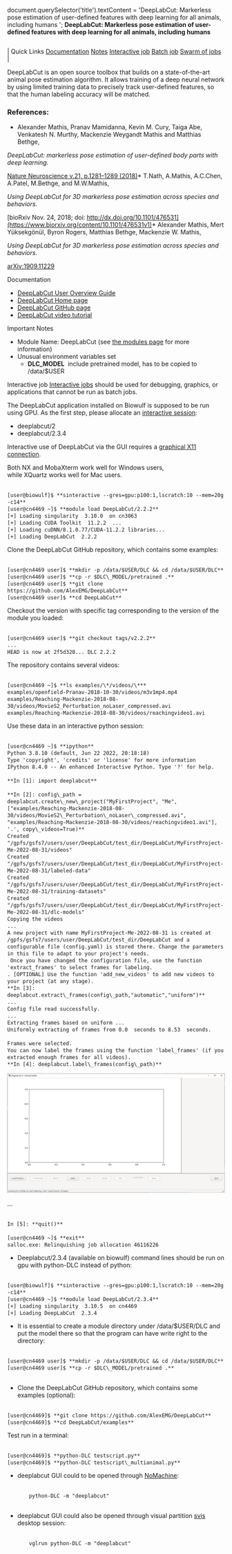 

document.querySelector('title').textContent = 'DeepLabCut: Markerless pose estimation of user-defined features with deep learning for all animals, including humans ';
**DeepLabCut: Markerless pose estimation of user-defined features with deep learning for all animals, including humans** 


|  |
| --- |
| 
Quick Links
[Documentation](#doc)
[Notes](#notes)
[Interactive job](#int) 
[Batch job](#sbatch) 
[Swarm of jobs](#swarm) 
 |



DeepLabCut is an open source toolbox
that builds on a state-of-the-art animal pose estimation algorithm.
It allows training of a deep neural network by using limited training data 
to precisely track user-defined features, so that the human labeling accuracy will be matched.



### References:


* Alexander Mathis, Pranav Mamidanna, Kevin M. Cury, Taiga Abe, Venkatesh N. Murthy,
Mackenzie Weygandt Mathis and Matthias Bethge,   

*DeepLabCut: markerless pose estimation of user-defined body parts with deep learning.*   

[Nature Neuroscience v.21, p.1281–1289 (2018)](https://www.nature.com/articles/s41593-018-0209-y)* T.Nath, A.Mathis, A.C.Chen, A.Patel, M.Bethge, and M.W.Mathis,   

*Using DeepLabCut for 3D markerless pose estimation across species and behaviors.*   

[bioRxiv Nov. 24, 2018; doi: http://dx.doi.org/10.1101/476531](https://www.biorxiv.org/content/10.1101/476531v1)* Alexander Mathis, Mert Yüksekgönül, Byron Rogers, Matthias Bethge, Mackenzie W. Mathis,   

*Using DeepLabCut for 3D markerless pose estimation across species and behaviors.*   

[arXiv:1909.11229](https://arxiv.org/abs/1909.11229)


Documentation
* [DeepLabCut User Overview Guide](https://github.com/DeepLabCut/DeepLabCut/blob/master/docs/UseOverviewGuide.md)
* [DeepLabCut Home page](https://pypi.org/project/deeplabcut/)
* [DeepLabCut GitHub page](https://github.com/AlexEMG/DeepLabCut)
* [DeepLabCut video tutorial](https://www.youtube.com/watch?v=7xwOhUcIGio)


Important Notes
* Module Name: DeepLabCut (see [the modules page](https://hpc.nih.gov/apps/modules.html) for more information)
* Unusual environment variables set
	+ **DLC\_MODEL**  include pretrained model, has to be copied to /data/$USER



Interactive job
[Interactive jobs](/docs/userguide.html#int) should be used for debugging, graphics, or applications that cannot be run as batch jobs.
  

The DeepLabCut application installed on Biowulf is supposed to be run using GPU. 
As the first step, please allocate an [interactive session](/docs/userguide.html#int):



* deeplabcut/2
* deeplabcut/2.3.4






Interactive use of DeepLabCut via the GUI requires a 
[graphical X11 connection](https://hpc.nih.gov/docs/connect.html).   

Both NX and MobaXterm work well for Windows users,   
 while XQuartz works well for Mac users.



```

[user@biowulf]$ **sinteractive --gres=gpu:p100:1,lscratch:10 --mem=20g -c14**
[user@cn4469 ~]$ **module load DeepLabCut/2.2.2** 
[+] Loading singularity  3.10.0  on cn3063
[+] Loading CUDA Toolkit  11.2.2  ...
[+] Loading cuDNN/8.1.0.77/CUDA-11.2.2 libraries...
[+] Loading DeepLabCut  2.2.2

```

Clone the DeepLabCut GitHub repository, which contains some examples:

```

[user@cn4469 user]$ **mkdir -p /data/$USER/DLC && cd /data/$USER/DLC**
[user@cn4469 user]$ **cp -r $DLC\_MODEL/pretrained .**
[user@cn4469 user]$ **git clone https://github.com/AlexEMG/DeepLabCut**
[user@cn4469 user]$ **cd DeepLabCut**

```

Checkout the version with specific tag corresponding to the version of the module you loaded: 

```

[user@cn4469 user]$ **git checkout tags/v2.2.2**
...
HEAD is now at 2f5d328... DLC 2.2.2 

```

The repository contains several videos:

```

[user@cn4469 ~]$ **ls examples/\*/videos/\*** 
examples/openfield-Pranav-2018-10-30/videos/m3v1mp4.mp4
examples/Reaching-Mackenzie-2018-08-30/videos/MovieS2_Perturbation_noLaser_compressed.avi
examples/Reaching-Mackenzie-2018-08-30/videos/reachingvideo1.avi

```

Use these data in an interactive python session:

```

[user@cn4469 ~]$ **ipython**
Python 3.8.10 (default, Jun 22 2022, 20:18:18)
Type 'copyright', 'credits' or 'license' for more information
IPython 8.4.0 -- An enhanced Interactive Python. Type '?' for help.

**In [1]: import deeplabcut**

**In [2]: config\_path = deeplabcut.create\_new\_project("MyFirstProject", "Me", ["examples/Reaching-Mackenzie-2018-08-30/videos/MovieS2\_Perturbation\_noLaser\_compressed.avi", "examples/Reaching-Mackenzie-2018-08-30/videos/reachingvideo1.avi"], '.', copy\_videos=True)**
Created "/gpfs/gsfs7/users/user/DeepLabCut/test_dir/DeepLabCut/MyFirstProject-Me-2022-08-31/videos"
Created "/gpfs/gsfs7/users/user/DeepLabCut/test_dir/DeepLabCut/MyFirstProject-Me-2022-08-31/labeled-data"
Created "/gpfs/gsfs7/users/user/DeepLabCut/test_dir/DeepLabCut/MyFirstProject-Me-2022-08-31/training-datasets"
Created "/gpfs/gsfs7/users/user/DeepLabCut/test_dir/DeepLabCut/MyFirstProject-Me-2022-08-31/dlc-models"
Copying the videos
...
A new project with name MyFirstProject-Me-2022-08-31 is created at /gpfs/gsfs7/users/user/DeepLabCut/test_dir/DeepLabCut and a configurable file (config.yaml) is stored there. Change the parameters in this file to adapt to your project's needs.
 Once you have changed the configuration file, use the function 'extract_frames' to select frames for labeling.
. [OPTIONAL] Use the function 'add_new_videos' to add new videos to your project (at any stage).
**In [3]: deeplabcut.extract\_frames(config\_path,"automatic","uniform")**
...
Config file read successfully.
...
Extracting frames based on uniform ...
Uniformly extracting of frames from 0.0  seconds to 8.53  seconds.

Frames were selected.
You can now label the frames using the function 'label_frames' (if you extracted enough frames for all videos).
**In [4]: deeplabcut.label\_frames(config\_path)** 

```

![](deeplabcut/Labeling_toolbox.png)
  
  
...

```

In [5]: **quit()** 

[user@cn4469 ~]$ **exit**
salloc.exe: Relinquishing job allocation 46116226

```






- Deeplabcut/2.3.4 (available on biowulf) command lines should be run on gpu with python-DLC instead of python:

```

[user@biowulf]$ **sinteractive --gres=gpu:p100:1,lscratch:10 --mem=20g -c14**
[user@cn4469 ~]$ **module load DeepLabCut/2.3.4** 
[+] Loading singularity  3.10.5  on cn4469
[+] Loading DeepLabCut  2.3.4

```
- It is essential to create a module directory under /data/$USER/DLC and put the model there so that the program can have write right to the directory:

```

[user@cn4469 user]$ **mkdir -p /data/$USER/DLC && cd /data/$USER/DLC**
[user@cn4469 user]$ **cp -r $DLC\_MODEL/pretrained .**


```
- Clone the DeepLabCut GitHub repository, which contains some examples (optional):

```

[user@cn4469]$ **git clone https://github.com/AlexEMG/DeepLabCut**
[user@cn4469]$ **cd DeepLabCut/examples**

```

Test run in a terminal:

```

[user@cn4469]$ **python-DLC testscript.py**
[user@cn4469]$ **python-DLC testscript\_multianimal.py**

```

- deeplabcut GUI could to be opened through [NoMachine](https://hpc.nih.gov/docs/nx.html): 
 
```

       python-DLC -m "deeplabcut"
       
```
- deeplabcut GUI could also be opened through visual partition [svis](https://hpc.nih.gov/docs/svis.html) desktop session:
 
```

       vglrun python-DLC -m "deeplabcut"
       
```


